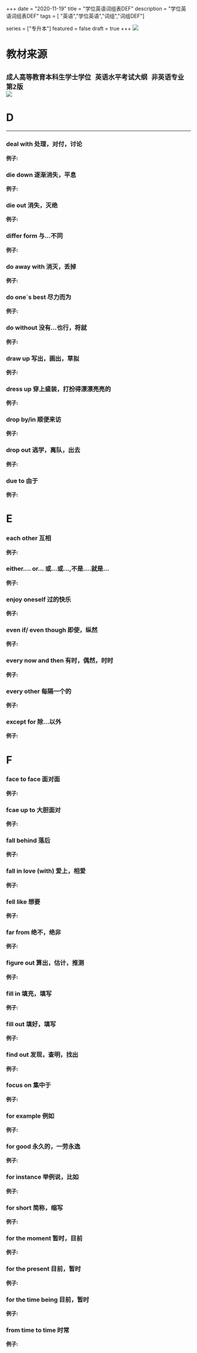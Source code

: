 +++
date = "2020-11-19"
title = "学位英语词组表DEF"
description = "学位英语词组表DEF"
tags = [ "英语","学位英语","词组","词组DEF"]
       
series = ["专升本"]
featured = false
draft = true 
+++
![](https://gitee.com/lalalaxiaowifi/pictures/raw/master/image/%E6%97%A5%E5%B8%B8%E6%90%AC%E7%A0%96%E5%A4%B4.png)
# 教材来源
````成人高等教育本科生学士学位 英语水平考试大纲 非英语专业 第2版````<br>
![](https://gitee.com/lalalaxiaowifi/pictures/raw/master/image/20201119160558.png)
---
# D
---
### deal with 处理，对付，讨论
**例子:**<br>
### die down 逐渐消失，平息
**例子:**<br>
### die out 消失，灭绝
**例子:**<br>
### differ form 与...不同
**例子:**<br>
### do away with 消灭，丢掉
**例子:**<br>
### do one`s best 尽力而为
**例子:**<br>
### do without 没有...也行，将就
**例子:**<br>
### draw up 写出，画出，草拟
**例子:**<br>
### dress up 穿上盛装，打扮得漂漂亮亮的
**例子:**<br>
### drop by/in 顺便来访
**例子:**<br>
### drop out 逃学，离队，出去
**例子:**<br>
### due to 由于
**例子:**<br>


# E
### each other 互相
**例子:**<br>
### either.... or... 或...或...,不是....就是...
**例子:**<br>
### enjoy oneself 过的快乐
**例子:**<br>
### even if/ even though 即使，纵然
**例子:**<br>
### every now and then 有时，偶然，时时
**例子:**<br>
### every other 每隔一个的
**例子:**<br>
### except for 除...以外
**例子:**<br>


# F
### face to face 面对面
**例子:**<br>
### fcae up to 大胆面对
**例子:**<br>
### fall behind 落后
**例子:**<br>
### fall in love (with) 爱上，相爱
**例子:**<br>
### fell like 想要
**例子:**<br>
### far from 绝不，绝非
**例子:**<br>
### figure out 算出，估计，推测
**例子:**<br>
### fill in 填充，填写
**例子:**<br>
### fill out 填好，填写
**例子:**<br>
### find out 发现，查明，找出
**例子:**<br>
### focus on 集中于
**例子:**<br>
###  for example 例如
**例子:**<br>
###  for good 永久的，一劳永逸
**例子:**<br>
###  for instance 举例说，比如
**例子:**<br>
###  for short 简称，缩写
**例子:**<br>
###  for the moment 暂时，目前
**例子:**<br>
###  for the present 目前，暂时
**例子:**<br>
###  for the time being 目前，暂时
**例子:**<br>
###  from time to time 时常
**例子:**<br>
